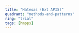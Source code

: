 ```yaml
---
title: "Hateoas (Ext APIS)"
quadrant: "methods-and-patterns"
ring: "trial"
tags: [hmpps]
---
```



